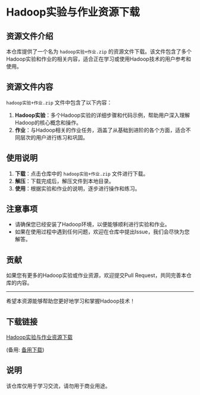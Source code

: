 # Hadoop实验与作业资源下载

## 资源文件介绍

本仓库提供了一个名为 `hadoop实验+作业.zip` 的资源文件下载。该文件包含了多个Hadoop实验和作业的相关内容，适合正在学习或使用Hadoop技术的用户参考和使用。

## 资源文件内容

`hadoop实验+作业.zip` 文件中包含了以下内容：

1. **Hadoop实验**：多个Hadoop实验的详细步骤和代码示例，帮助用户深入理解Hadoop的核心概念和操作。
2. **作业**：与Hadoop相关的作业任务，涵盖了从基础到进阶的各个方面，适合不同层次的用户进行练习和巩固。

## 使用说明

1. **下载**：点击仓库中的 `hadoop实验+作业.zip` 文件进行下载。
2. **解压**：下载完成后，解压文件到本地目录。
3. **使用**：根据实验和作业的说明，逐步进行操作和练习。

## 注意事项

- 请确保您已经安装了Hadoop环境，以便能够顺利进行实验和作业。
- 如果在使用过程中遇到任何问题，欢迎在仓库中提出Issue，我们会尽快为您解答。

## 贡献

如果您有更多的Hadoop实验或作业资源，欢迎提交Pull Request，共同完善本仓库的内容。

---

希望本资源能够帮助您更好地学习和掌握Hadoop技术！

## 下载链接
[Hadoop实验与作业资源下载](https://pan.quark.cn/s/2eda0d620250) 

(备用: [备用下载](https://pan.baidu.com/s/1Sp-MyhOQlv2stdu2VLxcWg?pwd=1234))

## 说明

该仓库仅用于学习交流，请勿用于商业用途。

